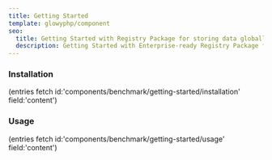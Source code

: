 ```yaml
---
title: Getting Started
template: glowyphp/component
seo:
  title: Getting Started with Registry Package for storing data globally in a well managed fashion, helping to prevent global meltdown
  description: Getting Started with Enterprise-ready Registry Package for storing data globally in a well managed fashion, helping to prevent global meltdown
---
```


### Installation

(entries fetch id:'components/benchmark/getting-started/installation' field:'content')

### Usage

(entries fetch id:'components/benchmark/getting-started/usage' field:'content')
